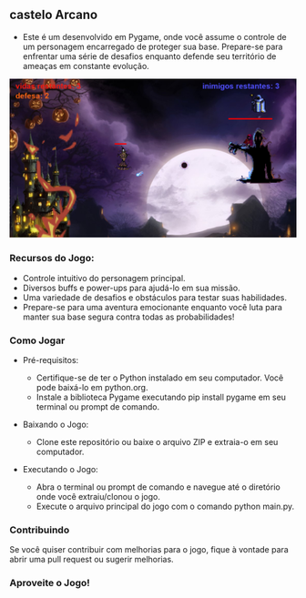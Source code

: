 ## castelo Arcano

- Este é um desenvolvido em Pygame, onde você assume o controle de um personagem encarregado de proteger sua base. Prepare-se para enfrentar uma série de desafios enquanto defende seu território de ameaças em constante evolução.

![Texto Alternativo](dados/imagens/img1.png)

### Recursos do Jogo:

- Controle intuitivo do personagem principal.
- Diversos buffs e power-ups para ajudá-lo em sua missão.
- Uma variedade de desafios e obstáculos para testar suas habilidades.
- Prepare-se para uma aventura emocionante enquanto você luta para manter sua base segura contra todas as probabilidades!

### Como Jogar

- Pré-requisitos:

  - Certifique-se de ter o Python instalado em seu computador. Você pode baixá-lo em python.org.
  - Instale a biblioteca Pygame executando pip install pygame em seu terminal ou prompt de comando.

- Baixando o Jogo:

  - Clone este repositório ou baixe o arquivo ZIP e extraia-o em seu computador.

- Executando o Jogo:

  - Abra o terminal ou prompt de comando e navegue até o diretório onde você extraiu/clonou o jogo.
  - Execute o arquivo principal do jogo com o comando python main.py.

### Contribuindo

Se você quiser contribuir com melhorias para o jogo, fique à vontade para abrir uma pull request ou sugerir melhorias.

### Aproveite o Jogo!
